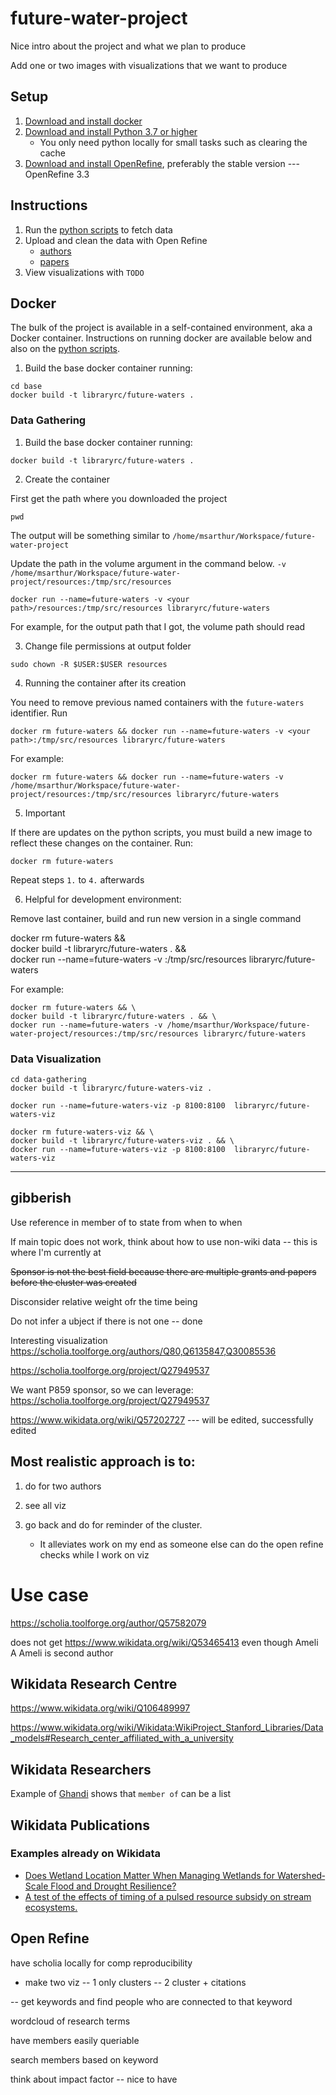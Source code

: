 # future-water-project

Nice intro about the project and what we plan to produce

Add one or two images with visualizations that we want to produce

## Setup

1. [Download and install docker](https://docs.docker.com/get-started/)
1. [Download and install Python 3.7 or higher](https://www.python.org/downloads/)
    * You only need python locally for small tasks such as clearing the cache
1. [Download and install OpenRefine](https://openrefine.org/download.html), preferably the stable version --- OpenRefine 3.3

## Instructions

1. Run the [python scripts](documentation/scripts.md) to fetch data
1. Upload and clean the data with Open Refine
    * [authors](documentation/open-refine.md)
    * [papers](documentation/open-refine-papers.md)
1. View visualizations with `TODO`


## Docker

The bulk of the project is available in a self-contained environment, aka a Docker container. Instructions on running docker are available below and also on the [python scripts](documentation/scripts.md).


1. Build the base docker container running:


```shell
cd base
docker build -t libraryrc/future-waters .
```

### Data Gathering


1. Build the base docker container running:


```shell
docker build -t libraryrc/future-waters .
```

2. Create the container

First get the path where you downloaded the project

```shell
pwd
```

The output will be something similar to  `/home/msarthur/Workspace/future-water-project`

Update the path in the volume argument in the command below. `-v /home/msarthur/Workspace/future-water-project/resources:/tmp/src/resources`


```shell
docker run --name=future-waters -v <your path>/resources:/tmp/src/resources libraryrc/future-waters
```

For example, for the output path that I got, the volume path should read

3. Change file permissions at output folder

```shell
sudo chown -R $USER:$USER resources
```

4. Running the container after its creation


You need to remove previous named containers with the `future-waters` identifier. Run

```shell
docker rm future-waters && docker run --name=future-waters -v <your path>:/tmp/src/resources libraryrc/future-waters
```

For example:

```shell
docker rm future-waters && docker run --name=future-waters -v /home/msarthur/Workspace/future-water-project/resources:/tmp/src/resources libraryrc/future-waters
```

5. Important

If there are updates on the python scripts, you must build a new image to reflect these changes on the container. Run:

```shell
docker rm future-waters
```

Repeat steps `1.` to `4.` afterwards


6. Helpful for development environment:

Remove last container, build and run new version in a single command

docker rm future-waters && \
docker build -t libraryrc/future-waters . && \
docker run --name=future-waters -v <your path>:/tmp/src/resources libraryrc/future-waters


For example:

```shell
docker rm future-waters && \
docker build -t libraryrc/future-waters . && \
docker run --name=future-waters -v /home/msarthur/Workspace/future-water-project/resources:/tmp/src/resources libraryrc/future-waters
```




### Data Visualization




```shell
cd data-gathering
docker build -t libraryrc/future-waters-viz .
```


```shell
docker run --name=future-waters-viz -p 8100:8100  libraryrc/future-waters-viz
```



```shell
docker rm future-waters-viz && \
docker build -t libraryrc/future-waters-viz . && \
docker run --name=future-waters-viz -p 8100:8100  libraryrc/future-waters-viz
```



___

## gibberish



Use reference in member of to state from when to when

If main topic does not work, think about how to use non-wiki data
-- this is where I'm currently at

~~Sponsor is not the best field because there are multiple grants and papers before the cluster was created~~

Disconsider relative weight ofr the time being

Do not infer a ubject if there is not one
-- done


Interesting visualization https://scholia.toolforge.org/authors/Q80,Q6135847,Q30085536

https://scholia.toolforge.org/project/Q27949537


We want P859 sponsor, so we can leverage: https://scholia.toolforge.org/project/Q27949537



https://www.wikidata.org/wiki/Q57202727  --- will be edited, successfully edited




## Most realistic approach is to:

1. do for two authors
2. see all viz

3. go back and do for reminder of the cluster.
    * It alleviates work on my end as someone else can do the open refine checks while I work on viz



# Use case

https://scholia.toolforge.org/author/Q57582079

does not get https://www.wikidata.org/wiki/Q53465413 even though Ameli A Ameli is second author

## Wikidata Research Centre

https://www.wikidata.org/wiki/Q106489997

https://www.wikidata.org/wiki/Wikidata:WikiProject_Stanford_Libraries/Data_models#Research_center_affiliated_with_a_university


## Wikidata Researchers

Example of [Ghandi](https://www.wikidata.org/wiki/Q1001) shows that `member of` can be a list

## Wikidata Publications

### Examples already on Wikidata

* [Does Wetland Location Matter When Managing Wetlands for Watershed‐Scale Flood and Drought Resilience?](https://www.wikidata.org/wiki/Q104878985)
* [A test of the effects of timing of a pulsed resource subsidy on stream ecosystems.](https://www.wikidata.org/wiki/Q39924137)

## Open Refine





have scholia locally for comp reproducibility

- make two viz
-- 1 only clusters
-- 2 cluster + citations

-- get keywords and find people who are connected to that keyword



wordcloud of research terms

have members easily queriable

search members based on keyword

think about impact factor -- nice to have 